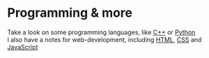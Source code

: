 # Programming & more
Take a look on some programming languages, like [C++](./CPP.md) or [Python](./Python.md)  
I also have a notes for web-development, including [HTML](./HTML.md), [CSS](./CSS.md) and [JavaScript](./JavaScript.md)
